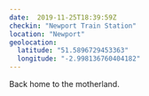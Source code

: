 ```yaml
---
date:  2019-11-25T18:39:59Z
checkin: "Newport Train Station"
location: "Newport"
geolocation: 
  latitude: "51.5896729453363"
  longitude: "-2.998136760404182"
---
```

Back home to the motherland. 

